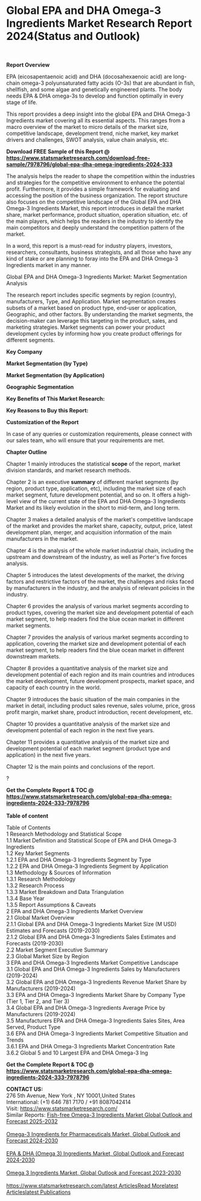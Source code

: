 <h1>Global EPA and DHA Omega-3 Ingredients Market Research Report 2024(Status and Outlook)</h1><br/><p><strong>Report Overview</strong></p><p>EPA (eicosapentaenoic acid) and DHA (docosahexaenoic acid) are long-chain omega-3 polyunsaturated fatty acids (O-3s) that are abundant in fish, shellfish, and some algae and genetically engineered plants. The body needs EPA & DHA omega-3s to develop and function optimally in every stage of life.</p><p>This report provides a deep insight into the global EPA and DHA Omega-3 Ingredients market covering all its essential aspects. This ranges from a macro overview of the market to micro details of the market size, competitive landscape, development trend, niche market, key market drivers and challenges, SWOT analysis, value chain analysis, etc.</p><p><strong>Download FREE Sample of this Report @ <a href="https://www.statsmarketresearch.com/download-free-sample/7978796/global-epa-dha-omega-ingredients-2024-333">https://www.statsmarketresearch.com/download-free-sample/7978796/global-epa-dha-omega-ingredients-2024-333</a></strong></p><p>The analysis helps the reader to shape the competition within the industries and strategies for the competitive environment to enhance the potential profit. Furthermore, it provides a simple framework for evaluating and accessing the position of the business organization. The report structure also focuses on the competitive landscape of the Global EPA and DHA Omega-3 Ingredients Market, this report introduces in detail the market share, market performance, product situation, operation situation, etc. of the main players, which helps the readers in the industry to identify the main competitors and deeply understand the competition pattern of the market.</p><p>In a word, this report is a must-read for industry players, investors, researchers, consultants, business strategists, and all those who have any kind of stake or are planning to foray into the EPA and DHA Omega-3 Ingredients market in any manner.</p><p>Global EPA and DHA Omega-3 Ingredients Market: Market Segmentation Analysis</p><p>The research report includes specific segments by region (country), manufacturers, Type, and Application. Market segmentation creates subsets of a market based on product type, end-user or application, Geographic, and other factors. By understanding the market segments, the decision-maker can leverage this targeting in the product, sales, and marketing strategies. Market segments can power your product development cycles by informing how you create product offerings for different segments.</p><p><strong>Key Company</strong></p><p><strong>Market Segmentation (by Type)</strong></p><p><strong>Market Segmentation (<strong>by Application</strong>)</strong></p><p><strong>Geographic Segmentation</strong></p><p><strong>Key Benefits of This Market Research:</strong></p><p><strong>Key <strong>Reasons to Buy</strong> this Report:</strong></p><p><strong>Customization of the Report</strong></p><p>In case of any queries or customization requirements, please connect with our sales team, who will ensure that your requirements are met.</p><p><strong>Chapter Outline</strong></p><p>Chapter 1 mainly introduces the statistical <strong>scope</strong> of the report, market division standards, and market research methods.</p><p>Chapter 2 is an executive <strong>summary</strong> of different market segments (by region, product type, application, etc), including the market size of each market segment, future development potential, and so on. It offers a high-level view of the current state of the EPA and DHA Omega-3 Ingredients Market and its likely evolution in the short to mid-term, and long term.</p><p>Chapter 3 makes a detailed analysis of the market's competitive landscape of the market and provides the market share, capacity, output, price, latest development plan, merger, and acquisition information of the main manufacturers in the market.</p><p>Chapter 4 is the analysis of the whole market industrial chain, including the upstream and downstream of the industry, as well as Porter's five forces analysis.</p><p>Chapter 5 introduces the latest developments of the market, the driving factors and restrictive factors of the market, the challenges and risks faced by manufacturers in the industry, and the analysis of relevant policies in the industry.</p><p>Chapter 6 provides the analysis of various market segments according to product types, covering the market size and development potential of each market segment, to help readers find the blue ocean market in different market segments.</p><p>Chapter 7 provides the analysis of various market segments according to application, covering the market size and development potential of each market segment, to help readers find the blue ocean market in different downstream markets.</p><p>Chapter 8 provides a quantitative analysis of the market size and development potential of each region and its main countries and introduces the market development, future development prospects, market space, and capacity of each country in the world.</p><p>Chapter 9 introduces the basic situation of the main companies in the market in detail, including product sales revenue, sales volume, price, gross profit margin, market share, product introduction, recent development, etc.</p><p>Chapter 10 provides a quantitative analysis of the market size and development potential of each region in the next five years.</p><p>Chapter 11 provides a quantitative analysis of the market size and development potential of each market segment (product type and application) in the next five years.</p><p>Chapter 12 is the main points and conclusions of the report.</p><p>? </p><div><b>Get the Complete Report & TOC @ <a href="https://www.statsmarketresearch.com/global-epa-dha-omega-ingredients-2024-333-7978796">https://www.statsmarketresearch.com/global-epa-dha-omega-ingredients-2024-333-7978796</a></b></div><br><b>Table of content</b><p>Table of Contents<br />1 Research Methodology and Statistical Scope<br />1.1 Market Definition and Statistical Scope of EPA and DHA Omega-3 Ingredients<br />1.2 Key Market Segments<br />1.2.1 EPA and DHA Omega-3 Ingredients Segment by Type<br />1.2.2 EPA and DHA Omega-3 Ingredients Segment by Application<br />1.3 Methodology & Sources of Information<br />1.3.1 Research Methodology<br />1.3.2 Research Process<br />1.3.3 Market Breakdown and Data Triangulation<br />1.3.4 Base Year<br />1.3.5 Report Assumptions & Caveats<br />2 EPA and DHA Omega-3 Ingredients Market Overview<br />2.1 Global Market Overview<br />2.1.1 Global EPA and DHA Omega-3 Ingredients Market Size (M USD) Estimates and Forecasts (2019-2030)<br />2.1.2 Global EPA and DHA Omega-3 Ingredients Sales Estimates and Forecasts (2019-2030)<br />2.2 Market Segment Executive Summary<br />2.3 Global Market Size by Region<br />3 EPA and DHA Omega-3 Ingredients Market Competitive Landscape<br />3.1 Global EPA and DHA Omega-3 Ingredients Sales by Manufacturers (2019-2024)<br />3.2 Global EPA and DHA Omega-3 Ingredients Revenue Market Share by Manufacturers (2019-2024)<br />3.3 EPA and DHA Omega-3 Ingredients Market Share by Company Type (Tier 1, Tier 2, and Tier 3)<br />3.4 Global EPA and DHA Omega-3 Ingredients Average Price by Manufacturers (2019-2024)<br />3.5 Manufacturers EPA and DHA Omega-3 Ingredients Sales Sites, Area Served, Product Type<br />3.6 EPA and DHA Omega-3 Ingredients Market Competitive Situation and Trends<br />3.6.1 EPA and DHA Omega-3 Ingredients Market Concentration Rate<br />3.6.2 Global 5 and 10 Largest EPA and DHA Omega-3 Ing<br><div><b>Get the Complete Report & TOC @ <a href="https://www.statsmarketresearch.com/global-epa-dha-omega-ingredients-2024-333-7978796">https://www.statsmarketresearch.com/global-epa-dha-omega-ingredients-2024-333-7978796</a></b></div></p> <b>CONTACT US:</b><br>276 5th Avenue, New York , NY 10001,United States<br>International: (+1) 646 781 7170 / +91 8087042414<br>Visit: <a href="https://www.statsmarketresearch.com/">https://www.statsmarketresearch.com/</a><br>Similar Reports: <a href="https://www.statsmarketresearch.com/global-epa-dha-omega-ingredients-2024-333-7978796">Fish-free Omega-3 Ingredients Market Global Outlook and Forecast 2025-2032</a><br/><br/><a href="https://www.statsmarketresearch.com/global-epa-dha-omega-ingredients-2024-333-7978796">Omega-3 Ingredients for Pharmaceuticals Market, Global Outlook and Forecast 2024-2030</a><br/><br/><a href="https://www.statsmarketresearch.com/global-epa-dha-omega-ingredients-2024-333-7978796">EPA & DHA (Omega 3) Ingredients Market, Global Outlook and Forecast 2024-2030</a><br/><br/><a href="https://www.statsmarketresearch.com/global-epa-dha-omega-ingredients-2024-333-7978796">Omega 3 Ingredients Market, Global Outlook and Forecast 2023-2030</a><br/><br/><a href="https://gyeongbokgung.com">https://www.statsmarketresearch.com/</a><a href="https://hallyeomaritime.com">latest Articles</a><a href="https://jingwansa.com">Read More</a><a href=https://nguoiviet.jp/">latest Articles</a><a href="https://www.intelmarketresearch.com/">latest Publications</a>